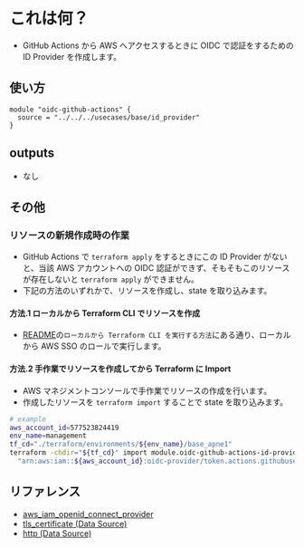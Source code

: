 # これは何？

- GitHub Actions から AWS へアクセスするときに OIDC で認証をするための ID Provider を作成します。

## 使い方

```hcl
module "oidc-github-actions" {
  source = "../../../usecases/base/id_provider"
}
```

## outputs

- なし

## その他

### リソースの新規作成時の作業

- GitHub Actions で `terraform apply` をするときにこの ID Provider がないと、当該 AWS アカウントへの OIDC 認証ができず、そもそもこのリソースが存在しないと `terraform apply` ができません。
- 下記の方法のいずれかで、リソースを作成し、state を取り込みます。

#### 方法.1 ローカルから Terraform CLI でリソースを作成

- [README](../../../../README.md)の`ローカルから Terraform CLI を実行する方法`にある通り、ローカルから AWS SSO のロールで実行します。

#### 方法.2 手作業でリソースを作成してから Terraform に Import

- AWS マネジメントコンソールで手作業でリソースの作成を行います。
- 作成したリソースを `terraform import` することで state を取り込みます。

```bash
# example
aws_account_id=577523824419
env_name=management
tf_cd="./terraform/environments/${env_name}/base_apne1"
terraform -chdir="${tf_cd}" import module.oidc-github-actions-id-provider.aws_iam_openid_connect_provider.this \
  "arn:aws:iam::${aws_account_id}:oidc-provider/token.actions.githubusercontent.com"
```

## リファレンス

- [aws_iam_openid_connect_provider](https://registry.terraform.io/providers/hashicorp/aws/latest/docs/resources/iam_openid_connect_provider)
- [tls_certificate (Data Source)](https://registry.terraform.io/providers/hashicorp/tls/latest/docs/data-sources/certificate)
- [http (Data Source)](https://registry.terraform.io/providers/hashicorp/http/latest/docs/data-sources/http)
